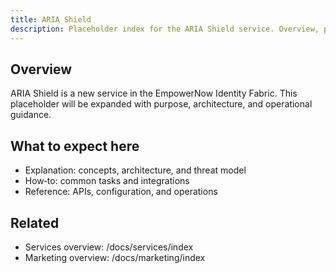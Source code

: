 ```yaml
---
title: ARIA Shield
description: Placeholder index for the ARIA Shield service. Overview, purpose, and links to future how‑to, explanation, and reference docs.
---
```


## Overview

ARIA Shield is a new service in the EmpowerNow Identity Fabric. This placeholder will be expanded with purpose, architecture, and operational guidance.

## What to expect here

- Explanation: concepts, architecture, and threat model
- How‑to: common tasks and integrations
- Reference: APIs, configuration, and operations

## Related

- Services overview: /docs/services/index
- Marketing overview: /docs/marketing/index


